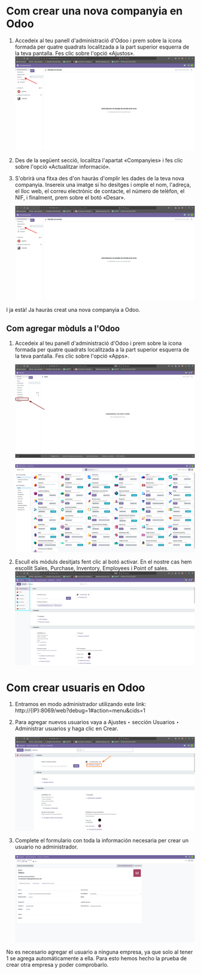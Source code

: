# Com crear una nova companyia en Odoo

1. Accedeix al teu panell d'administració d'Odoo i prem sobre la icona formada per quatre quadrats localitzada a la part superior esquerra de la teva pantalla. Fes clic sobre l'opció «Ajustos».  
   ![foto_ajustes](https://github.com/amartinez14-sapa/oodo.github.io-Public/blob/main/img/foto_ajustes.jpeg)

2. Des de la següent secció, localitza l'apartat «Companyies» i fes clic sobre l'opció «Actualitzar informació».

3. S'obrirà una fitxa des d'on hauràs d'omplir les dades de la teva nova companyia. Insereix una imatge si ho desitges i omple el nom, l'adreça, el lloc web, el correu electrònic de contacte, el número de telèfon, el NIF, i finalment, prem sobre el botó «Desar».
   
   ![datos_empresa](https://github.com/amartinez14-sapa/oodo.github.io-Public/blob/main/img/foto_ajustes.jpeg?raw=true)

I ja està! Ja hauràs creat una nova companyia a Odoo.

## Com agregar mòduls a l'Odoo

1. Accedeix al teu panell d'administració d'Odoo i prem sobre la icona formada per quatre quadrats localitzada a la part superior esquerra de la teva pantalla. Fes clic sobre l'opció «Apps».
   
   ![apps](https://github.com/amartinez14-sapa/oodo.github.io-Public/blob/main/img/apps.jpeg)

   ![apps](https://github.com/amartinez14-sapa/oodo.github.io-Public/blob/main/img/APPS.png)   

3. Escull els mòduls desitjats fent clic al botó activar. En el nostre cas hem escollit Sales, Purchase, Inventory, Employees i Point of sales.  
   ![moduls](https://github.com/amartinez14-sapa/oodo.github.io-Public/blob/main/img/moduls.jpeg)

# Com crear usuaris en Odoo

1. Entramos en modo administrador utilizando este link:  
   http://{IP}:8069/web?debug=1#action=menu&cids=1

2. Para agregar nuevos usuarios vaya a Ajustes ‣ sección Usuarios ‣ Administrar usuarios y haga clic en Crear.
   
   ![gestionar_usuarios](https://github.com/amartinez14-sapa/oodo.github.io-Public/blob/main/img/gestionar_usuarios.jpeg)

3. Complete el formulario con toda la información necesaria per crear un usuario no administrador.
   
   ![usuario_no_adm](https://github.com/amartinez14-sapa/oodo.github.io-Public/blob/main/img/Usuari_Manu.png)

No es necesario agregar el usuario a ninguna empresa, ya que solo al tener 1 se agrega automáticamente a ella. Para esto hemos hecho la prueba de crear otra empresa y poder comprobarlo.
